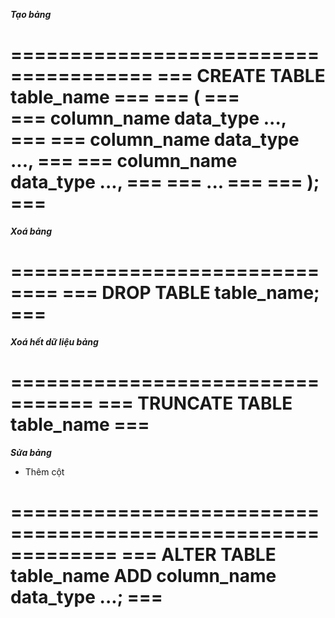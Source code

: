 ***Tạo bảng***

======================================
=== CREATE TABLE table_name        ===
=== (                              ===  
===   column_name data_type ...,   ===
===	  column_name data_type ...,   ===
===	  column_name data_type ...,   ===
===	  ...                          ===
=== );                             ===          
======================================

***Xoá bảng***

==============================
=== DROP TABLE table_name; ===
==============================

***Xoá hết dữ liệu bảng***

=================================
=== TRUNCATE TABLE table_name ===
=================================

***Sửa bảng***

- Thêm cột

=============================================================
=== ALTER TABLE table_name ADD column_name data_type ...; ===
=============================================================
